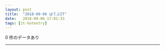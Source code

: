 ```yaml
---
layout: post
title:  "2018-09-06 はてぶIT"
date:   2018-09-06 17:01:33
tags: [it-hotentry]
---
```

0 件のデータあり

<hr>
